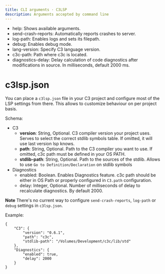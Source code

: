 ```yaml
---
title: CLI arguments · C3LSP
description: Arguments accepted by command line
---
```


- help: Shows available arguments.
- send-crash-reports: Automatically reports crashes to server.
- log-path: Enables logs and sets its filepath.
- debug: Enables debug mode.
- lang-version: Specify C3 language version.
- c3c-path: Path where c3c is located.
- diagnostics-delay: Delay calculation of code diagnostics after modifications in source. In milliseconds, default 2000 ms.

# c3lsp.json
You can place a `c3lsp.json` file in your C3 project and configure most of the LSP settings from there. This allows to customize behaviour on per project basis.

Schema:
- C3
    - **version**: String, Optional. C3 compiler version your project uses. Serves to select the correct stdlib symbols table. If omitted, it will use last version lsp knows. 
    - **path**: String, Optional. Path to the C3 compiler you want to use. If omitted, c3c path must be defined in your OS PATH.
    - **stdlib-path**: String, Optional. Path to the sources of the stdlib. Allows to use `Go to Definition/Declaration` on stdlib symbols
- Diagnostics
    - enabled: Boolean. Enables Diagnostics feature. c3c path should be either in OS Path or properly configured in `C3.path` configuration.
    - delay: Integer, Optional. Number of milliseconds of delay to recalculate diagnostics. By default 2000.
   
**Note**
There's no current way to configure `send-crash-reports`, `log-path` or `debug` settings in `c3lsp.json`.

Example:
```
{
    "C3": {
        "version": "0.6.1",
        "path": "c3c",       
        "stdlib-path": "/Volumes/Development/c3c/lib/std"
    },
    "Diagnostics": {
        "enabled": true,
        "delay": 2000
    }
}
```